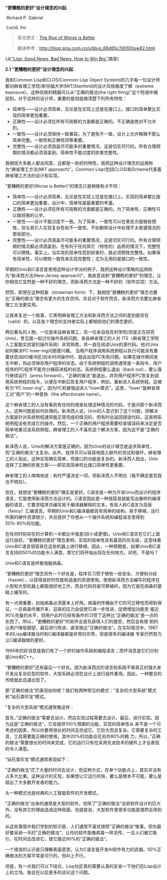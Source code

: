 **“更糟糕的更好”设计理念的兴起**

​	Richard P. Gabriel

​		Lucid, Inc

> 英文原文：[The Rise of Worse is Better](http://dreamsongs.com/RiseOfWorseIsBetter.html)
>
> 翻译参考：http://blog.sina.com.cn/s/blog_66d65c7d0100sw82.html

{从["Lisp: Good News, Bad News, How to Win Big."](http://dreamsongs.com/WIB.html)摘录}



**2.1 “更糟糕的更好”设计理念的兴起**

我和Common Lisp和CLOS(Common Lisp Object System)的几乎每一位设计师都对麻省理工学院/斯坦福大学(MIT/Stanford)的设计风格极度了解（extreme exposure）。这种风格的精髓可以从“正确的做法(the right thing)”这个短语中捕捉到。对于这样的设计师，重要的是彻底搞清楚下列所有特性：

* 简单性——设计必须简单，无论是在实现上还是在接口上。接口的简单要比实现的简单更加重要。
* 正确性——设计必须在所有可观察的方面都是正确的。不正确是绝对不允许的。
* 一致性——设计必须保持一致兼容。为了避免不一致，设计上允许略微不那么简单完整。一致性和正确性同等重要。
* 完整性——设计必须涵盖尽可能多的重要情况，这是切实可行的。所有合理预期的情况都必须涵盖到。简单性不能过度的损害完整性。

我相信大多数人都会同意，这都是一些好的特性。我把这种设计理念的运用称为“麻省理工方法(MIT approach)”。Common Lisp(包括CLOS)和Scheme代表着麻省理工方法的设计和实现。

“更糟糕的更好(Worse is Better)”的理念只是稍微有点不同：

* 简单性——设计必须简单，无论是在实现上还是在接口上。实现的简单要比接口的简单更加重要。设计中，简单性是最重要的考量。
* 正确性——设计必须在所有可观察的方面都是正确的。为了简单性，正确性可以做轻微的让步。
* 一致性——设计不能过度不一致。为了简单，一致性可以在某些方面做些牺牲，但与其引入实现复杂性和不一致性，不如删除设计中处理不太普遍情况的那些部分。
* 完整性——设计必须涵盖尽可能多的重要情况，这是切实可行的。所有合理预期的情况都必须涵盖到。在有利于任何其它（特性的）品质的情况下，完整性可以牺牲。事实上，当实现的简单性受到损害时，就必须牺牲完整性。如果保有简单性，可以牺牲一致性来实现完整性；尤为无用的是接口的一致性。

早期的Unix和C语言是使用这种设计学派的例子，我把这种设计策略的运用称为“新泽西方法(New Jersey approach)”。我故意讽刺“更糟糕的更好”的理念，让你相信它显然是一种不好的理念，而新泽西方法是一种不好的（软件实现）方法。

然而，即使在这种假象（strawman form）下，我相信“更糟糕的更好”理念也要比“正确的做法”理念有更大的生存空间，并且对于软件而言，新泽西方法要比麻省理工方法更实用。

让我来复述一个故事，它表明麻省理工方法和新泽西方法之间的差别是存在（valid）的，以及各个理念的支持者实际上都相信他们的理念更好。

两位著名的人物，一位是来自麻省理工，另一位来自伯克利学院(但是正在研究Unix)，曾见面一起讨论操作系统问题。来自麻省理工的人对 ITS（麻省理工学院人工智能实验室的操作系统）非常熟悉，并一直在阅读Unix的源代码。他对Unix如何解决PC loser-ing问题感兴趣。 当用户程序调用系统例程以执行可能具有重要状态(如IO缓冲区)的长时间操作时，就会出现PC失败问题。如果在操作期间发生中断，则必须保存用户程序的状态。由于系统例程的调用通常是一条指令，用户程序的PC程序不能充分捕获进程的状态。系统例程要么退出（back out），要么强行继续运行（press forward）。“正确的做法”是退出，并将用户程序PC恢复到调用系统例程的指令，以便在中断后恢复用户程序，例如，重新进入系统例程。这被称为“PC loser-ing”，因为PC机被强迫进入“loser模式”，这里，“loser”是麻省理工对“用户”的一种爱称（the affectionate name）。

这个麻省理工的人没有看到有任何的用来处理这种情况的代码，于是问那个新泽西人，这种问题是如何处理的。新泽西人说，Unix的人意识到了这个问题，但解决方案是针对系统例程通常能正常完成的情况的，但有时会返回错误代码，这表明系统例程没有完成它的操作。然后，一个正确的用户程序需要检查错误码来决定是否简单地重试该系统例程。麻省理工的人不喜欢这个解决方案，因为这不是“正确的做法”。

新泽西人说，Unix的解决方案是正确的，因为Unix的设计理念是追求简单性，而“正确的做法”太复杂。此外，程序员可以容易地插入额外的测试和循环。麻省理工的人指出，这种实现确实简单，但接口的功能是复杂的。新泽西人指出，Unix选择了正确的折衷方案——即实现简单性比接口简单性更重要。

麻省理工的人喃喃地说：有时严谨决定一切，但新泽西人不明白（我不确定是否我也不明白）。

现在，我想说“更糟糕的更好”确实是更好。C语言是一种为开发Unix而设计的程序语言，它是使用新泽西方法设计的。C语言因此是一种很容易就能写出像样的编译器的语言，它要求程序员编写易于编译器解释的文本。有些人称C语言为高级（fancy）汇编语言。早期的Unix和C编译器都具有简单的结构，易于移植，运行所需的硬件资源很少，并且提供了你想从一个操作系统和编程语言里得到50%-80%的功能。

在任何时刻存在的计算机一半都比中值差(较小或更慢)。Unix和C语言在它们上面运行良好。“更糟糕的更好”理念表明，实现的简单性具有最高的优先级，这意味着Unix和C语言很容易在这些机器上进行移植。因此，一种预期是，如果Unix和C语言支持的50%的功能令人满意，那它们将开始出现在任何地方。对吧，不是吗？

Unix和C语言是终极电脑病毒。

“更糟糕的更好”理念另外一个好处是，程序员习惯于牺牲一些安全、方便和分歧（hassle），以获得良好的性能和适度的资源使用。使用新泽西方法编写的程序在小型和大型机器上都能很好地工作，而且代码将是可移植的，因为它是在病毒的基础上编写的。





有一点很重要，初始病毒必须基本上好用。病毒的传播由于它的可迁移性而得到保证。一旦病毒传播开来，迎来的压力会促使它进一步改进，促使增加功能至 接近90%完备的水平，但用户此时已经有条件的习惯了这种比“正确的做法”差一点的东西了。所以，“更糟糕的更好”的软件会首先获得人们的接受，然后会有限 制的让用户降低期望，最后进行改进，直至接近“正确的做法”。在实际情况中，1987年的Lisp编译器当时和C编译器都是非常的优秀，但是很多的编译器 专家仍然努力让C编译器做的更好。

1995年的好消息是我们有了一个好的操作系统和编程语言；而坏消息是它们分别是Unix和C++。

“更糟糕的更好”还有最后一个好处。因为新泽西式的语言和系统不够真正的强大来开发出复杂巨型的软件，大型系统必须在设计上进行组件重用。因此，一种整合的传统就此迅速出现了。

那“正确的做法”的表现如何呢？我们有两种常见的模式：“复杂的大型系统”模式和“钻石类珍宝“模式。

“复杂的大型系统“模式通常像这样：

首先，”正确的做法“需要去设计。然后实现过程需要去设计。最后，进行实现。因为这是”正确的做法“，它会提供100%预期的功能，实现的简单性从 来不是一个可考虑的因素，所以你要用很长的时间去完成它。它巨大而且复杂。它需要复杂的工具，工具需要能正确的使用。其中20%的功能会花去你80%的精 力，所以，”正确的做法“需要很长的时间来完成，它的运行只有在采用先进技术的硬件上才会表现的令人满意。

“钻石类珍宝“模式通常表现如下：

”正确的做法“花了大量的时间去设计，但这种方式，在单个功能点上，其实并没有占多大比重。这种设计的实现，如果想让它运行的快，要么是根本不可能，要么是超出了大多数开发者的能力。

头一种模式也是经典的人工智能软件的开发模式。

”正确的做法“出来的通常是大型的软件，但除了”正确的做法“会把软件设计的巨大外，没有其它的理由造成这种局面。也就是说，大型软件里很多功能是偶然会用到的。

从这些事情中我们学到的知识是，人们通常不喜欢按照”正确的做法“做事。但你最好要采纳一半的”正确的做法“，让你的软件能像病毒一样流传。一旦人们被它吸引，花时间去改进它，使它接近90%的”正确的做法“。

一个错误的认识是只理解表面意思，认为C语言是开发AI软件有力的武器。50%正确做法的方案平常是可行的，但AI上不行。

但是，有一点我们可以下结论，Lisp社区真的需要认真的反省一下他们在Lisp设计上的立场。我会在以后更多的谈论这个问题。